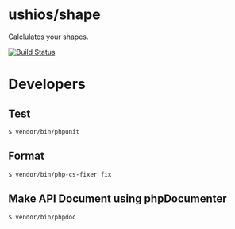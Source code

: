ushios/shape
============

Calclulates your shapes.

[![Build Status](https://travis-ci.org/ushios/composer-shape.svg)](https://travis-ci.org/ushios/composer-shape)

Developers
===========


Test
-----

```
$ vendor/bin/phpunit
```

Format
-------

```
$ vendor/bin/php-cs-fixer fix 
```

Make API Document using phpDocumenter
--------------------------------------

```
$ vendor/bin/phpdoc
```